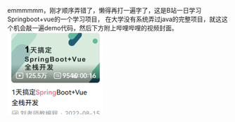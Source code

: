 emmmmmm，刚才顺序弄错了，懒得再打一遍字了，这是B站一日学习Springboot+vue的一个学习项目，
在大学没有系统弄过java的完整项目，就这这个机会敲一遍demo代码，然后下方附上哔哩哔哩的视频封面。
![QQ20250802201735.png](picture%2FQQ20250802201735.png)